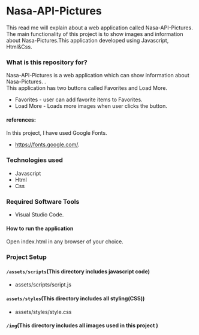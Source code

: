 # Nasa-API-Pictures #
This read me will explain about a web application called Nasa-API-Pictures. The main functionality of this project is to show images and information about Nasa-Pictures.This 
application developed using Javascript, Html&Css.

### What is this repository for? ###
 Nasa-API-Pictures is a web application which can show information about Nasa-Pictures.  .  
 This application has two buttons called Favorites and Load More.
 * Favorites    - user can add favorite items to Favorites.
 * Load More    -  Loads more images when user clicks the button.

  #### references: ####
   In this project, I have used Google Fonts.
  * https://fonts.google.com/.
  
### Technologies used ###
 * Javascript
 * Html
 * Css

### Required Software Tools ###
  * Visual Studio Code.

#### How to run the application ####
Open index.html in any browser of your choice.

### Project Setup ###

#### `/assets/scripts`(This directory includes javascript code) ####
  * assets/scripts/script.js    
#### `assets/styles`(This directory includes all styling(CSS)) ####
  *	assets/styles/style.css 
  
#### `/img`(This directory includes all images used in this project ) ####
